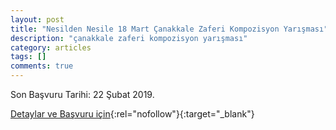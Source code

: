 ```yaml
---
layout: post
title: "Nesilden Nesile 18 Mart Çanakkale Zaferi Kompozisyon Yarışması"
description: "çanakkale zaferi kompozisyon yarışması"
category: articles
tags: []
comments: true
---
```


Son Başvuru Tarihi: 22 Şubat 2019.

[Detaylar ve Başvuru için](https://www.guncel-egitim.org/nesilden-nesile-18-mart-canakkale-zaferi-kompozisyon-yarismasi/?utm_source=edebiyatyarismalari.com&utm_medium=affiliate&utm_campaign=cpc){:rel="nofollow"}{:target="_blank"}
